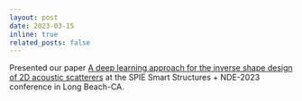 ```yaml
---
layout: post
date: 2023-03-15 
inline: true
related_posts: false
---
```


Presented our paper [A deep learning approach for the inverse shape design of 2D acoustic scatterers](https://n-siddharth.github.io/al-folio/publications/) at the SPIE Smart Structures + NDE-2023 conference in Long Beach-CA.
